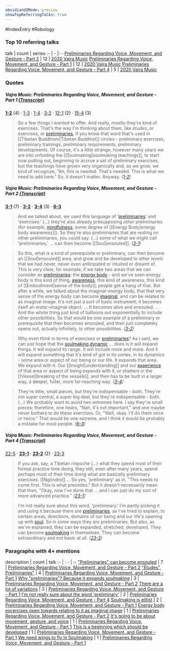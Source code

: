 ```yaml
---
obsidianUIMode: preview
showTopReferringTalks: true
---
```

#IndexEntry #Robology

### Top 10 referring talks
talk | count | series
:- | - |: -
<a data-href="Preliminaries Regarding Voice, Movement, and Gesture - Part 2" href="Preliminaries+Regarding+Voice%2C+Movement%2C+and+Gesture+-+Part+2" class="internal-link" target="_blank" rel="noopener">Preliminaries Regarding Voice, Movement, and Gesture - Part 2</a> | 12 | <a data-href="2020 Vajra Music" href="2020+Vajra+Music" class="internal-link" target="_blank" rel="noopener">2020 Vajra Music</a>
<a data-href="Preliminaries Regarding Voice, Movement, and Gesture - Part 1" href="Preliminaries+Regarding+Voice%2C+Movement%2C+and+Gesture+-+Part+1" class="internal-link" target="_blank" rel="noopener">Preliminaries Regarding Voice, Movement, and Gesture - Part 1</a> | 12 | <a data-href="2020 Vajra Music" href="2020+Vajra+Music" class="internal-link" target="_blank" rel="noopener">2020 Vajra Music</a>
<a data-href="Preliminaries Regarding Voice, Movement, and Gesture - Part 4" href="Preliminaries+Regarding+Voice%2C+Movement%2C+and+Gesture+-+Part+4" class="internal-link" target="_blank" rel="noopener">Preliminaries Regarding Voice, Movement, and Gesture - Part 4</a> | 5 | <a data-href="2020 Vajra Music" href="2020+Vajra+Music" class="internal-link" target="_blank" rel="noopener">2020 Vajra Music</a>

### Quotes
##### Vajra Music: Preliminaries Regarding Voice, Movement, and Gesture - Part 1 <a aria-label-position="top" aria-label="0301 Preliminaries Regarding Voice, Movement, and Gesture - Part 1" data-href="0301 Preliminaries Regarding Voice, Movement, and Gesture - Part 1" href="0301+Preliminaries+Regarding+Voice%2C+Movement%2C+and+Gesture+-+Part+1" class="internal-link" target="_blank" rel="noopener">(Transcript)</a>
<span class="counts">**<a aria-label-position="top" aria-label="0301 Preliminaries Regarding Voice, Movement, and Gesture - Part 1 > 1-2" data-href="0301 Preliminaries Regarding Voice, Movement, and Gesture - Part 1#1-2" href="0301+Preliminaries+Regarding+Voice%2C+Movement%2C+and+Gesture+-+Part+1#1-2" class="internal-link" target="_blank" rel="noopener">1-2</a>** (4) · <a aria-label-position="top" aria-label="0301 Preliminaries Regarding Voice, Movement, and Gesture - Part 1 > 1-3" data-href="0301 Preliminaries Regarding Voice, Movement, and Gesture - Part 1#1-3" href="0301+Preliminaries+Regarding+Voice%2C+Movement%2C+and+Gesture+-+Part+1#1-3" class="internal-link" target="_blank" rel="noopener">1-3</a> · <a aria-label-position="top" aria-label="0301 Preliminaries Regarding Voice, Movement, and Gesture - Part 1 > 1-4" data-href="0301 Preliminaries Regarding Voice, Movement, and Gesture - Part 1#1-4" href="0301+Preliminaries+Regarding+Voice%2C+Movement%2C+and+Gesture+-+Part+1#1-4" class="internal-link" target="_blank" rel="noopener">1-4</a> · <a aria-label-position="top" aria-label="0301 Preliminaries Regarding Voice, Movement, and Gesture - Part 1 > 3-2" data-href="0301 Preliminaries Regarding Voice, Movement, and Gesture - Part 1#3-2" href="0301+Preliminaries+Regarding+Voice%2C+Movement%2C+and+Gesture+-+Part+1#3-2" class="internal-link" target="_blank" rel="noopener">3-2</a> · <a aria-label-position="top" aria-label="0301 Preliminaries Regarding Voice, Movement, and Gesture - Part 1 > 12-1" data-href="0301 Preliminaries Regarding Voice, Movement, and Gesture - Part 1#12-1" href="0301+Preliminaries+Regarding+Voice%2C+Movement%2C+and+Gesture+-+Part+1#12-1" class="internal-link" target="_blank" rel="noopener">12-1</a> (2) · <a aria-label-position="top" aria-label="0301 Preliminaries Regarding Voice, Movement, and Gesture - Part 1 > 15-4" data-href="0301 Preliminaries Regarding Voice, Movement, and Gesture - Part 1#15-4" href="0301+Preliminaries+Regarding+Voice%2C+Movement%2C+and+Gesture+-+Part+1#15-4" class="internal-link" target="_blank" rel="noopener">15-4</a> (3)</span>

> So a few things I wanted to offer. And really, mostly they're kind of exercises. That's the way I'm thinking about them, like _études_, or exercises, or <a data-href="preliminaries" href="preliminaries" class="internal-link" target="_blank" rel="noopener">preliminaries</a>, if you know that word that's used in [[Tibetan Buddhism|Tibetan Buddhist]] circles - preliminary exercises, preliminary trainings, preliminary requirements, preliminary developments. Of course, it's a little strange, however many years we are into unfolding the [[Soulmaking|soulmaking teachings]], to start now putting out, beginning to accrue a set of preliminary exercises, but the teachings have grown very organically and, as we grow, we kind of recognize, "Ah, this is needed. That's needed. This is what we need to add here." So, it doesn't matter. Anyway. _(<a aria-label-position="top" aria-label="0301 Preliminaries Regarding Voice, Movement, and Gesture - Part 1 > 1-2" data-href="0301 Preliminaries Regarding Voice, Movement, and Gesture - Part 1#1-2" href="0301+Preliminaries+Regarding+Voice%2C+Movement%2C+and+Gesture+-+Part+1#1-2" class="internal-link" target="_blank" rel="noopener">1-2</a>)_

##### Vajra Music: Preliminaries Regarding Voice, Movement, and Gesture - Part 2 <a aria-label-position="top" aria-label="0302 Preliminaries Regarding Voice, Movement, and Gesture - Part 2" data-href="0302 Preliminaries Regarding Voice, Movement, and Gesture - Part 2" href="0302+Preliminaries+Regarding+Voice%2C+Movement%2C+and+Gesture+-+Part+2" class="internal-link" target="_blank" rel="noopener">(Transcript)</a>
<span class="counts">**<a aria-label-position="top" aria-label="0302 Preliminaries Regarding Voice, Movement, and Gesture - Part 2 > 3-1" data-href="0302 Preliminaries Regarding Voice, Movement, and Gesture - Part 2#3-1" href="0302+Preliminaries+Regarding+Voice%2C+Movement%2C+and+Gesture+-+Part+2#3-1" class="internal-link" target="_blank" rel="noopener">3-1</a>** (7) · **<a aria-label-position="top" aria-label="0302 Preliminaries Regarding Voice, Movement, and Gesture - Part 2 > 3-2" data-href="0302 Preliminaries Regarding Voice, Movement, and Gesture - Part 2#3-2" href="0302+Preliminaries+Regarding+Voice%2C+Movement%2C+and+Gesture+-+Part+2#3-2" class="internal-link" target="_blank" rel="noopener">3-2</a>** · **<a aria-label-position="top" aria-label="0302 Preliminaries Regarding Voice, Movement, and Gesture - Part 2 > 3-4" data-href="0302 Preliminaries Regarding Voice, Movement, and Gesture - Part 2#3-4" href="0302+Preliminaries+Regarding+Voice%2C+Movement%2C+and+Gesture+-+Part+2#3-4" class="internal-link" target="_blank" rel="noopener">3-4</a>** (3) · **<a aria-label-position="top" aria-label="0302 Preliminaries Regarding Voice, Movement, and Gesture - Part 2 > 6-3" data-href="0302 Preliminaries Regarding Voice, Movement, and Gesture - Part 2#6-3" href="0302+Preliminaries+Regarding+Voice%2C+Movement%2C+and+Gesture+-+Part+2#6-3" class="internal-link" target="_blank" rel="noopener">6-3</a>**</span>

> And we talked about, we used this language of '<a data-href="preliminaries" href="preliminaries" class="internal-link" target="_blank" rel="noopener">preliminaries</a>' and 'exercises.' (...) they're also already presupposing _other_ preliminaries (for example, <a data-href="mindfulness" href="mindfulness" class="internal-link" target="_blank" rel="noopener">mindfulness</a>, some degree of [[Energy Body|energy body awareness]]). So they're also preliminaries that are resting on other preliminaries, you could say. (...) some of what we might call 'preliminaries,' ... can then become [[Soul|ensouled]].  _(<a aria-label-position="top" aria-label="0302 Preliminaries Regarding Voice, Movement, and Gesture - Part 2 > 3-1" data-href="0302 Preliminaries Regarding Voice, Movement, and Gesture - Part 2#3-1" href="0302+Preliminaries+Regarding+Voice%2C+Movement%2C+and+Gesture+-+Part+2#3-1" class="internal-link" target="_blank" rel="noopener">3-1</a>)_

> So this, what is a kind of prerequisite or preliminary, can then become an [[Soul|ensouled]] area, and grow and be developed to other levels that we had never, never even anticipated or intuited or dreamt of. This is very clear, for example, if we take two areas that we can consider as <a data-href="preliminaries" href="preliminaries" class="internal-link" target="_blank" rel="noopener">preliminaries</a>: the <a data-href="energy body" href="energy+body" class="internal-link" target="_blank" rel="noopener">energy body</a> - and we've seen energy body is this kind of thing, <a data-href="awareness" href="awareness" class="internal-link" target="_blank" rel="noopener">awareness</a>, this kind of awareness, this kind of [[Embodiment|sense of the body]]; people get a hang of that. But after a while, we talked about the imaginal-energy body, that that very sense of the energy body can become <a data-href="imaginal" href="imaginal" class="internal-link" target="_blank" rel="noopener">imaginal</a>, and can be related to as imaginal image. It's not just a sort of basic instrument; it becomes itself an erotic-imaginal object. ... It becomes alive and ensouled. ...  And the whole thing just kind of balloons out exponentially to include other possibilities. So that would be one example of a preliminary or prerequisite that then becomes ensouled, and then just completely opens out, actually infinitely, to other possibilities. _(<a aria-label-position="top" aria-label="0302 Preliminaries Regarding Voice, Movement, and Gesture - Part 2 > 3-2" data-href="0302 Preliminaries Regarding Voice, Movement, and Gesture - Part 2#3-2" href="0302+Preliminaries+Regarding+Voice%2C+Movement%2C+and+Gesture+-+Part+2#3-2" class="internal-link" target="_blank" rel="noopener">3-2</a>)_

> Why even _think_ in terms of exercises or <a data-href="preliminaries" href="preliminaries" class="internal-link" target="_blank" rel="noopener">preliminaries</a>? As I said, we can just hope that the <a data-href="soulmaking dynamic" href="soulmaking+dynamic" class="internal-link" target="_blank" rel="noopener">soulmaking dynamic</a> ... does is it will expand things. It will expand its range. It will include more and more. And it will expand something that it's kind of got in its vortex, in its dynamics - some area or aspect of our being or our life. It expands that area. We expand with it. Our [[Insight|understanding]] and our <a data-href="experience" href="experience" class="internal-link" target="_blank" rel="noopener">experience</a> of that area or aspect of being expands with it, or shatters in the [[Vessel|breaking of the vessels]], and then has to be built in a larger way, a deeper, fuller, more far-reaching way. _(<a aria-label-position="top" aria-label="0302 Preliminaries Regarding Voice, Movement, and Gesture - Part 2 > 3-4" data-href="0302 Preliminaries Regarding Voice, Movement, and Gesture - Part 2#3-4" href="0302+Preliminaries+Regarding+Voice%2C+Movement%2C+and+Gesture+-+Part+2#3-4" class="internal-link" target="_blank" rel="noopener">3-4</a>)_

> They're little, small pieces, but they're indispensable - both. They're not super central, a super big deal, but they're indispensable - both.(...) We probably want to avoid two extremes here. I say they're small pieces; therefore, one hears, "Nah, it's not important," and one maybe never bothers to do these exercises. Or, "Well, okay. I'll do them once or twice." That would be one extreme, and I think it would be probably a mistake for most people. _(<a aria-label-position="top" aria-label="0302 Preliminaries Regarding Voice, Movement, and Gesture - Part 2 > 6-3" data-href="0302 Preliminaries Regarding Voice, Movement, and Gesture - Part 2#6-3" href="0302+Preliminaries+Regarding+Voice%2C+Movement%2C+and+Gesture+-+Part+2#6-3" class="internal-link" target="_blank" rel="noopener">6-3</a>)_

##### Vajra Music: Preliminaries Regarding Voice, Movement, and Gesture - Part 4 <a aria-label-position="top" aria-label="0304 Preliminaries Regarding Voice, Movement, and Gesture - Part 4" data-href="0304 Preliminaries Regarding Voice, Movement, and Gesture - Part 4" href="0304+Preliminaries+Regarding+Voice%2C+Movement%2C+and+Gesture+-+Part+4" class="internal-link" target="_blank" rel="noopener">(Transcript)</a>
<span class="counts"><a aria-label-position="top" aria-label="0304 Preliminaries Regarding Voice, Movement, and Gesture - Part 4 > 22-5" data-href="0304 Preliminaries Regarding Voice, Movement, and Gesture - Part 4#22-5" href="0304+Preliminaries+Regarding+Voice%2C+Movement%2C+and+Gesture+-+Part+4#22-5" class="internal-link" target="_blank" rel="noopener">22-5</a> · **<a aria-label-position="top" aria-label="0304 Preliminaries Regarding Voice, Movement, and Gesture - Part 4 > 23-1" data-href="0304 Preliminaries Regarding Voice, Movement, and Gesture - Part 4#23-1" href="0304+Preliminaries+Regarding+Voice%2C+Movement%2C+and+Gesture+-+Part+4#23-1" class="internal-link" target="_blank" rel="noopener">23-1</a>** · **<a aria-label-position="top" aria-label="0304 Preliminaries Regarding Voice, Movement, and Gesture - Part 4 > 23-2" data-href="0304 Preliminaries Regarding Voice, Movement, and Gesture - Part 4#23-2" href="0304+Preliminaries+Regarding+Voice%2C+Movement%2C+and+Gesture+-+Part+4#23-2" class="internal-link" target="_blank" rel="noopener">23-2</a>** (2) · <a aria-label-position="top" aria-label="0304 Preliminaries Regarding Voice, Movement, and Gesture - Part 4 > 23-3" data-href="0304 Preliminaries Regarding Voice, Movement, and Gesture - Part 4#23-3" href="0304+Preliminaries+Regarding+Voice%2C+Movement%2C+and+Gesture+-+Part+4#23-3" class="internal-link" target="_blank" rel="noopener">23-3</a></span>

> If you ask, say, a Tibetan rinpoche (...) what they spend most of their formal practice time doing, they still, even after many years, spend perhaps most of their time doing what are basically preliminary exercises. [[Ngöndro]] ... So yes, 'preliminary' as in, "This needs to come first. This is what precedes." But it doesn't necessarily mean that then, "Okay, now I've done that ... and I can just do my sort of more advanced practice." _(<a aria-label-position="top" aria-label="0304 Preliminaries Regarding Voice, Movement, and Gesture - Part 4 > 23-1" data-href="0304 Preliminaries Regarding Voice, Movement, and Gesture - Part 4#23-1" href="0304+Preliminaries+Regarding+Voice%2C+Movement%2C+and+Gesture+-+Part+4#23-1" class="internal-link" target="_blank" rel="noopener">23-1</a>)_

> I'm not really sure about this word, 'preliminary.' I'm partly picking it and using it because there _are_ <a data-href="preliminaries" href="preliminaries" class="internal-link" target="_blank" rel="noopener">preliminaries</a>, as I've tried to explain, to certain areas, directions, domains of our being and our life's opening up with <a data-href="soul" href="soul" class="internal-link" target="_blank" rel="noopener">soul</a>. So in some ways they _are_ preliminaries. But also, as we've explained, they can be expanded, stretched, developed. They can become <a data-href="soulmaking" href="soulmaking" class="internal-link" target="_blank" rel="noopener">soulmaking</a> in themselves. They can become extraordinary and not basic at all. _(<a aria-label-position="top" aria-label="0304 Preliminaries Regarding Voice, Movement, and Gesture - Part 4 > 23-2" data-href="0304 Preliminaries Regarding Voice, Movement, and Gesture - Part 4#23-2" href="0304+Preliminaries+Regarding+Voice%2C+Movement%2C+and+Gesture+-+Part+4#23-2" class="internal-link" target="_blank" rel="noopener">23-2</a>)_

### Paragraphs with 4+ mentions
description | count | talk
:- | : - | :-
<a aria-label-position="top" aria-label="Preliminaries Regarding Voice, Movement, and Gesture - Part 2 > Preliminaries can become ensouled" data-href="Preliminaries Regarding Voice, Movement, and Gesture - Part 2#Preliminaries can become ensouled" href="Preliminaries+Regarding+Voice%2C+Movement%2C+and+Gesture+-+Part+2#%22Preliminaries%22+can+become+ensouled" class="internal-link" target="_blank" rel="noopener">&quot;Preliminaries&quot; can become ensouled</a> | 7 | <a data-href="Preliminaries Regarding Voice, Movement, and Gesture - Part 2" href="Preliminaries+Regarding+Voice%2C+Movement%2C+and+Gesture+-+Part+2" class="internal-link" target="_blank" rel="noopener">Preliminaries Regarding Voice, Movement, and Gesture - Part 2</a>
<a aria-label-position="top" aria-label="Preliminaries Regarding Voice, Movement, and Gesture - Part 1 > Études Preliminaries" data-href="Preliminaries Regarding Voice, Movement, and Gesture - Part 1#Études Preliminaries" href="Preliminaries+Regarding+Voice%2C+Movement%2C+and+Gesture+-+Part+1#%22%C3%89tudes%22+Preliminaries%22" class="internal-link" target="_blank" rel="noopener">&quot;Études&quot;, Preliminaries&quot;</a> | 4 | <a data-href="Preliminaries Regarding Voice, Movement, and Gesture - Part 1" href="Preliminaries+Regarding+Voice%2C+Movement%2C+and+Gesture+-+Part+1" class="internal-link" target="_blank" rel="noopener">Preliminaries Regarding Voice, Movement, and Gesture - Part 1</a>
<a aria-label-position="top" aria-label="Preliminaries Regarding Voice, Movement, and Gesture - Part 2 > Why preliminaries Because it expands soulmaking" data-href="Preliminaries Regarding Voice, Movement, and Gesture - Part 2#Why preliminaries Because it expands soulmaking" href="Preliminaries+Regarding+Voice%2C+Movement%2C+and+Gesture+-+Part+2#Why+%22preliminaries%22+Because+it+expands+soulmaking" class="internal-link" target="_blank" rel="noopener">Why &quot;preliminaries&quot;? Because it expands soulmaking</a> | 3 | <a data-href="Preliminaries Regarding Voice, Movement, and Gesture - Part 2" href="Preliminaries+Regarding+Voice%2C+Movement%2C+and+Gesture+-+Part+2" class="internal-link" target="_blank" rel="noopener">Preliminaries Regarding Voice, Movement, and Gesture - Part 2</a>
<a aria-label-position="top" aria-label="Preliminaries Regarding Voice, Movement, and Gesture - Part 1 > There are a lot of variations" data-href="Preliminaries Regarding Voice, Movement, and Gesture - Part 1#There are a lot of variations" href="Preliminaries+Regarding+Voice%2C+Movement%2C+and+Gesture+-+Part+1#There+are+a+lot+of+variations" class="internal-link" target="_blank" rel="noopener">There are a lot of variations</a> | 3 | <a data-href="Preliminaries Regarding Voice, Movement, and Gesture - Part 1" href="Preliminaries+Regarding+Voice%2C+Movement%2C+and+Gesture+-+Part+1" class="internal-link" target="_blank" rel="noopener">Preliminaries Regarding Voice, Movement, and Gesture - Part 1</a>
<a aria-label-position="top" aria-label="Preliminaries Regarding Voice, Movement, and Gesture - Part 4 > Im not really sure about the word preliminary" data-href="Preliminaries Regarding Voice, Movement, and Gesture - Part 4#I'm not really sure about the word 'preliminary'" href="Preliminaries+Regarding+Voice%2C+Movement%2C+and+Gesture+-+Part+4#I%27m+not+really+sure+about+the+word+%27preliminary%27" class="internal-link" target="_blank" rel="noopener">I&#x27;m not really sure about the word &#x27;preliminary&#x27;</a> | 2 | <a data-href="Preliminaries Regarding Voice, Movement, and Gesture - Part 4" href="Preliminaries+Regarding+Voice%2C+Movement%2C+and+Gesture+-+Part+4" class="internal-link" target="_blank" rel="noopener">Preliminaries Regarding Voice, Movement, and Gesture - Part 4</a>
<a aria-label-position="top" aria-label="Preliminaries Regarding Voice, Movement, and Gesture - Part 1 > Soulmaking is elitist" data-href="Preliminaries Regarding Voice, Movement, and Gesture - Part 1#Soulmaking is elitist" href="Preliminaries+Regarding+Voice%2C+Movement%2C+and+Gesture+-+Part+1#Soulmaking+is+elitist" class="internal-link" target="_blank" rel="noopener">Soulmaking is elitist</a> | 2 | <a data-href="Preliminaries Regarding Voice, Movement, and Gesture - Part 1" href="Preliminaries+Regarding+Voice%2C+Movement%2C+and+Gesture+-+Part+1" class="internal-link" target="_blank" rel="noopener">Preliminaries Regarding Voice, Movement, and Gesture - Part 1</a>
<a aria-label-position="top" aria-label="Preliminaries Regarding Voice, Movement, and Gesture - Part 2 > Energy body excercises open towards relating to it as imaginal image" data-href="Preliminaries Regarding Voice, Movement, and Gesture - Part 2#Energy body excercises open towards relating to it as imaginal image" href="Preliminaries+Regarding+Voice%2C+Movement%2C+and+Gesture+-+Part+2#Energy+body+excercises+open+towards+relating+to+it+as+imaginal+image" class="internal-link" target="_blank" rel="noopener">Energy body excercises open towards relating to it as imaginal image</a> | 1 | <a data-href="Preliminaries Regarding Voice, Movement, and Gesture - Part 2" href="Preliminaries+Regarding+Voice%2C+Movement%2C+and+Gesture+-+Part+2" class="internal-link" target="_blank" rel="noopener">Preliminaries Regarding Voice, Movement, and Gesture - Part 2</a>
<a aria-label-position="top" aria-label="Preliminaries Regarding Voice, Movement, and Gesture - Part 1 > Its going to be about movement gesture and voice" data-href="Preliminaries Regarding Voice, Movement, and Gesture - Part 1#It's going to be about movement gesture and voice" href="Preliminaries+Regarding+Voice%2C+Movement%2C+and+Gesture+-+Part+1#It%27s+going+to+be+about+movement+gesture+and+voice" class="internal-link" target="_blank" rel="noopener">It&#x27;s going to be about movement, gesture, and voice</a> | 1 | <a data-href="Preliminaries Regarding Voice, Movement, and Gesture - Part 1" href="Preliminaries+Regarding+Voice%2C+Movement%2C+and+Gesture+-+Part+1" class="internal-link" target="_blank" rel="noopener">Preliminaries Regarding Voice, Movement, and Gesture - Part 1</a>
<a aria-label-position="top" aria-label="Preliminaries Regarding Voice, Movement, and Gesture - Part 1 > This is a beginning which should be developed" data-href="Preliminaries Regarding Voice, Movement, and Gesture - Part 1#This is a beginning which should be developed" href="Preliminaries+Regarding+Voice%2C+Movement%2C+and+Gesture+-+Part+1#This+is+a+beginning+which+should+be+developed" class="internal-link" target="_blank" rel="noopener">This is a beginning which should be developed</a> | 1 | <a data-href="Preliminaries Regarding Voice, Movement, and Gesture - Part 1" href="Preliminaries+Regarding+Voice%2C+Movement%2C+and+Gesture+-+Part+1" class="internal-link" target="_blank" rel="noopener">Preliminaries Regarding Voice, Movement, and Gesture - Part 1</a>
<a aria-label-position="top" aria-label="Preliminaries Regarding Voice, Movement, and Gesture - Part 1 > We need wings to fly in Soulmaking" data-href="Preliminaries Regarding Voice, Movement, and Gesture - Part 1#We need wings to fly in Soulmaking" href="Preliminaries+Regarding+Voice%2C+Movement%2C+and+Gesture+-+Part+1#We+need+wings+to+fly+in+Soulmaking" class="internal-link" target="_blank" rel="noopener">We need wings to fly in Soulmaking</a> | 1 | <a data-href="Preliminaries Regarding Voice, Movement, and Gesture - Part 1" href="Preliminaries+Regarding+Voice%2C+Movement%2C+and+Gesture+-+Part+1" class="internal-link" target="_blank" rel="noopener">Preliminaries Regarding Voice, Movement, and Gesture - Part 1</a>

